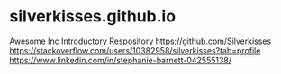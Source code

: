 # silverkisses.github.io
Awesome Inc Introductory Respository
https://github.com/Silverkisses
https://stackoverflow.com/users/10382958/silverkisses?tab=profile
https://www.linkedin.com/in/stephanie-barnett-042555138/
